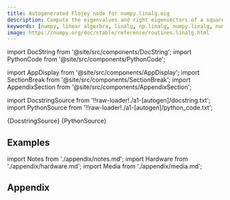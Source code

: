 ```yaml
---
title: Autogenerated Flojoy node for numpy.linalg.eig
description: Compute the eigenvalues and right eigenvectors of a square array.
keywords: [numpy, linear algerbra, linalg, np.linalg, numpy.linalg, numpy.linalg.eig]
image: https://numpy.org/doc/stable/reference/routines.linalg.html
---
```


[//]: # (Custom component imports)

import DocString from '@site/src/components/DocString';
import PythonCode from '@site/src/components/PythonCode';

import AppDisplay from '@site/src/components/AppDisplay';
import SectionBreak from '@site/src/components/SectionBreak';
import AppendixSection from '@site/src/components/AppendixSection';

[//]: # (Docstring)

import DocstringSource from '!!raw-loader!./a1-[autogen]/docstring.txt';
import PythonSource from '!!raw-loader!./a1-[autogen]/python_code.txt';


<DocString>{DocstringSource}</DocString>
<PythonCode GLink='NUMPY/linalg/EIG/EIG.py'>{PythonSource}</PythonCode>


<SectionBreak />

    

[//]: # (Examples)

## Examples

<AppDisplay 
  GLink='NUMPY/linalg/EIG'
  nodeLabel='EIG'>
</AppDisplay>

<SectionBreak />

    

[//]: # (Appendix)

import Notes from './appendix/notes.md';
import Hardware from './appendix/hardware.md';
import Media from './appendix/media.md';

## Appendix

<AppendixSection index={0} folderPath='nodes/NUMPY/linalg/EIG/appendix/'><Notes /></AppendixSection>
<AppendixSection index={1} folderPath='nodes/NUMPY/linalg/EIG/appendix/'><Hardware /></AppendixSection>
<AppendixSection index={2} folderPath='nodes/NUMPY/linalg/EIG/appendix/'><Media /></AppendixSection>


